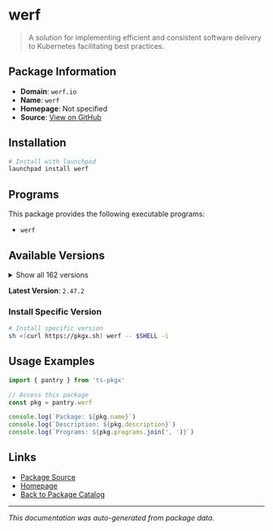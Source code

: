 # werf

> A solution for implementing efficient and consistent software delivery to Kubernetes facilitating best practices.

## Package Information

- **Domain**: `werf.io`
- **Name**: `werf`
- **Homepage**: Not specified
- **Source**: [View on GitHub](https://github.com/pkgxdev/pantry/tree/main/projects/werf.io/package.yml)

## Installation

```bash
# Install with launchpad
launchpad install werf
```

## Programs

This package provides the following executable programs:

- `werf`

## Available Versions

<details>
<summary>Show all 162 versions</summary>

- `2.47.2`, `2.47.0`, `2.46.0`, `2.45.1`, `2.45.0`
- `2.44.1`, `2.44.0`, `2.43.1`, `2.43.0`, `2.42.0`
- `2.41.3`, `2.41.2`, `2.41.1`, `2.41.0`, `2.39.1`
- `2.39.0`, `2.38.1`, `2.38.0`, `2.37.1`, `2.37.0`
- `2.36.4`, `2.36.3`, `2.36.2`, `2.36.1`, `2.36.0`
- `2.35.10`, `2.35.9`, `2.35.8`, `2.35.7`, `2.35.6`
- `2.35.5`, `2.35.4`, `2.35.3`, `2.35.2`, `2.35.1`
- `2.35.0`, `2.34.1`, `2.34.0`, `2.33.0`, `2.32.2`
- `2.32.1`, `2.32.0`, `2.31.1`, `2.31.0`, `2.30.1`
- `2.30.0`, `2.29.0`, `2.28.0`, `2.27.1`, `2.27.0`
- `2.26.6`, `2.26.5`, `2.26.4`, `2.26.3`, `2.26.2`
- `2.26.1`, `2.26.0`, `2.25.1`, `2.25.0`, `2.24.0`
- `2.23.1`, `2.23.0`, `2.22.0`, `2.21.0`, `2.20.0`
- `2.19.0`, `2.18.0`, `2.17.0`, `2.16.3`, `2.16.2`
- `2.16.1`, `2.16.0`, `2.15.3`, `2.15.2`, `2.15.1`
- `2.15.0`, `2.14.0`, `2.13.1`, `2.13.0`, `2.12.1`
- `2.12.0`, `2.11.0`, `2.10.10`, `2.10.9`, `2.10.8`
- `2.10.7`, `2.10.6`, `2.10.5`, `2.10.4`, `2.10.3`
- `2.10.2`, `2.10.1`, `2.10.0`, `2.9.3`, `2.9.2`
- `2.9.1`, `2.9.0`, `2.8.0`, `2.7.1`, `2.7.0`
- `2.6.7`, `2.6.6`, `2.6.5`, `2.6.4`, `2.6.3`
- `2.6.2`, `2.6.1`, `2.6.0`, `2.5.0`, `2.4.1`
- `2.4.0`, `2.3.3`, `2.3.2`, `2.3.1`, `2.3.0`
- `2.2.0`, `2.1.0`, `2.0.4`, `2.0.3`, `2.0.2`
- `2.0.1`, `2.0.0`, `1.2.334`, `1.2.333`, `1.2.332`
- `1.2.331`, `1.2.330`, `1.2.329`, `1.2.328`, `1.2.327`
- `1.2.326`, `1.2.325`, `1.2.324`, `1.2.323`, `1.2.322`
- `1.2.321`, `1.2.320`, `1.2.318`, `1.2.317`, `1.2.316`
- `1.2.315`, `1.2.313`, `1.2.312`, `1.2.311`, `1.2.310`
- `1.2.309`, `1.2.308`, `1.2.307`, `1.2.306`, `1.2.305`
- `1.2.303`, `1.2.302`, `1.2.301`, `1.2.300`, `1.2.299`
- `1.2.298`, `1.2.297`, `1.2.296`, `1.2.295`, `1.2.294`
- `1.1.36`, `1.1.35`

</details>

**Latest Version**: `2.47.2`

### Install Specific Version

```bash
# Install specific version
sh <(curl https://pkgx.sh) werf -- $SHELL -i
```

## Usage Examples

```typescript
import { pantry } from 'ts-pkgx'

// Access this package
const pkg = pantry.werf

console.log(`Package: ${pkg.name}`)
console.log(`Description: ${pkg.description}`)
console.log(`Programs: ${pkg.programs.join(', ')}`)
```

## Links

- [Package Source](https://github.com/pkgxdev/pantry/tree/main/projects/werf.io/package.yml)
- [Homepage](#)
- [Back to Package Catalog](../../package-catalog.md)

---

*This documentation was auto-generated from package data.*
